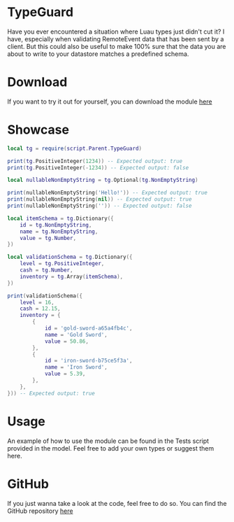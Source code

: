 # TypeGuard

Have you ever encountered a situation where Luau types just didn't cut it?
I have, especially when validating RemoteEvent data that has been sent by a client.
But this could also be useful to make 100% sure that the data you are about to write to your datastore matches a predefined schema.

# Download

If you want to try it out for yourself, you can download the module [here](https://www.roblox.com/library/13194020596/TypeGuard)

# Showcase

```lua
local tg = require(script.Parent.TypeGuard)

print(tg.PositiveInteger(1234)) -- Expected output: true
print(tg.PositiveInteger(-1234)) -- Expected output: false

local nullableNonEmptyString = tg.Optional(tg.NonEmptyString)

print(nullableNonEmptyString('Hello!')) -- Expected output: true
print(nullableNonEmptyString(nil)) -- Expected output: true
print(nullableNonEmptyString('')) -- Expected output: false

local itemSchema = tg.Dictionary({
    id = tg.NonEmptyString,
    name = tg.NonEmptyString,
    value = tg.Number,
})

local validationSchema = tg.Dictionary({
    level = tg.PositiveInteger,
    cash = tg.Number,
    inventory = tg.Array(itemSchema),
})

print(validationSchema({
    level = 16,
    cash = 12.15,
    inventory = {
        {
            id = 'gold-sword-a65a4fb4c',
            name = 'Gold Sword',
            value = 50.86,
        },
        {
            id = 'iron-sword-b75ce5f3a',
            name = 'Iron Sword',
            value = 5.39,
        },
    },
})) -- Expected output: true
```

# Usage

An example of how to use the module can be found in the Tests script provided in the model.
Feel free to add your own types or suggest them here.

# GitHub

If you just wanna take a look at the code, feel free to do so.
You can find the GitHub repository [here](https://github.com/Auxority/TypeGuard)
